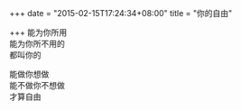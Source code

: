 +++
date = "2015-02-15T17:24:34+08:00"
title = "你的自由"

+++
能为你所用  
能为你所不用的  
都叫你的

能做你想做  
能不做你不想做  
才算自由